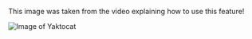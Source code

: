 This image was taken from the video explaining how to use this feature!

![Image of Yaktocat](https://octodex.github.com/images/yaktocat.png)
